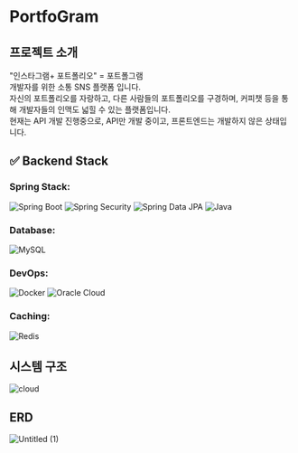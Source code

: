 # PortfoGram
## 프로젝트 소개
"인스타그램+ 포트폴리오" = 포트폴그램 <br>
개발자를 위한 소통 SNS 플랫폼 입니다. <br> 
자신의 포트폴리오를 자랑하고, 다른 사람들의 포트폴리오를 구경하며, 커피챗 등을 통해 개발자들의 인맥도 넓힐 수 있는 플랫폼입니다. <br>
현재는 API 개발 진행중으로, API만 개발 중이고, 프론트엔드는 개발하지 않은 상태입니다.
## ✅ Backend Stack 

### Spring Stack:
<p align="left">
  <img src="https://img.shields.io/badge/Spring Boot-6DB33F?style=for-the-badge&amp;logo=Spring+Boot&amp;logoColor=yellow" alt="Spring Boot"/> 
  <img src="https://img.shields.io/badge/Spring Security-6DB33F?style=for-the-badge&amp;logo=Spring+Security&amp;logoColor=yellow" alt="Spring Security"/>
  <img src="https://img.shields.io/badge/Spring Data JPA-6DB33F?style=for-the-badge&amp;logo=Spring+Data +JPA&amp;logoColor=yellow" alt="Spring Data JPA"/> 
  <img src="https://img.shields.io/badge/java-%23ED8B00.svg?style=for-the-badge&amp;logo=openjdk&amp;logoColor=white" alt="Java"/>
</p>

### Database:
<p align="left">
  <img src="https://img.shields.io/badge/mysql-4479A1.svg?style=for-the-badge&logo=mysql&logoColor=white" alt="MySQL">
</p>

### DevOps:
<p align="left">
  <img src="https://img.shields.io/badge/docker-%230db7ed.svg?style=for-the-badge&amp;logo=docker&amp;logoColor=white" alt="Docker"/>
  <img src="https://img.shields.io/badge/Oracle Cloud-F80000?style=for-the-badge&amp;logo=Oracle&amp;logoColor=white" alt="Oracle Cloud"/> 
</p>

### Caching:
<p align="left">
  <img src="https://img.shields.io/badge/Redis-DC382D?style=for-the-badge&amp;logo=Redis&amp;logoColor=white" alt="Redis"/>
</p>

## 시스템 구조
![cloud](https://github.com/minina0407/PortfoGram/assets/83204216/a9f425b1-8c36-46e8-b973-f76744ba9ad4)

## ERD
![Untitled (1)](https://github.com/minina0407/PortfoGram/assets/83204216/3a1b91e7-c89a-44b6-87e7-a9a80bb54145)



